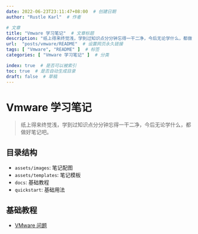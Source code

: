 ```yaml
---
date: 2022-06-23T23:11:47+08:00  # 创建日期
author: "Rustle Karl"  # 作者

# 文章
title: "Vmware 学习笔记"  # 文章标题
description: "纸上得来终觉浅，学到过知识点分分钟忘得一干二净，今后无论学什么，都做好笔记吧。"
url:  "posts/vmware/README"  # 设置网页永久链接
tags: [ "Vmware", "README" ]  # 标签
categories: [ "Vmware 学习笔记" ]  # 分类

index: true  # 是否可以被索引
toc: true  # 是否自动生成目录
draft: false  # 草稿
---
```


# Vmware 学习笔记

> 纸上得来终觉浅，学到过知识点分分钟忘得一干二净，今后无论学什么，都做好笔记吧。

## 目录结构

- `assets/images`: 笔记配图
- `assets/templates`: 笔记模板
- `docs`: 基础教程
- `quickstart`: 基础用法

## 基础教程

- [VMware 问题](docs/question.md)

